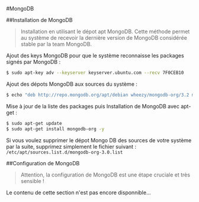 #MongoDB

##Installation de MongoDB

>Installation en utilisant le dépot apt MongoDB. Cette méthode permet au système de recevoir la dernière version de MongoDB considérée stable par la team MongoDB.

Ajout des keys MongoDB pour que le système reconnaisse les packages signés par MongoDB :
```bash
$ sudo apt-key adv --keyserver keyserver.ubuntu.com --recv 7F0CEB10  
```

Ajout des dépots MongoDB aux sources du système :
```bash
$ echo "deb http://repo.mongodb.org/apt/debian wheezy/mongodb-org/3.2 main" | sudo tee /etc/apt/sources.list.d/mongodb-org-3.0.list
```

Mise à jour de la liste des packages puis Installation de MongoDB avec apt-get :
```bash
$ sudo apt-get update
$ sudo apt-get install mongodb-org -y
```

Si vous voulez supprimer le dépot Mongo DB des sources de votre système par la suite, supprimez simplement le fichier suivant :
`/etc/apt/sources.list.d/mongodb-org-3.0.list`

##Configuration de MongoDB

>Attention, la configuration de MongoDB est une étape cruciale et très sensible !

Le contenu de cette section n'est pas encore disponnible...